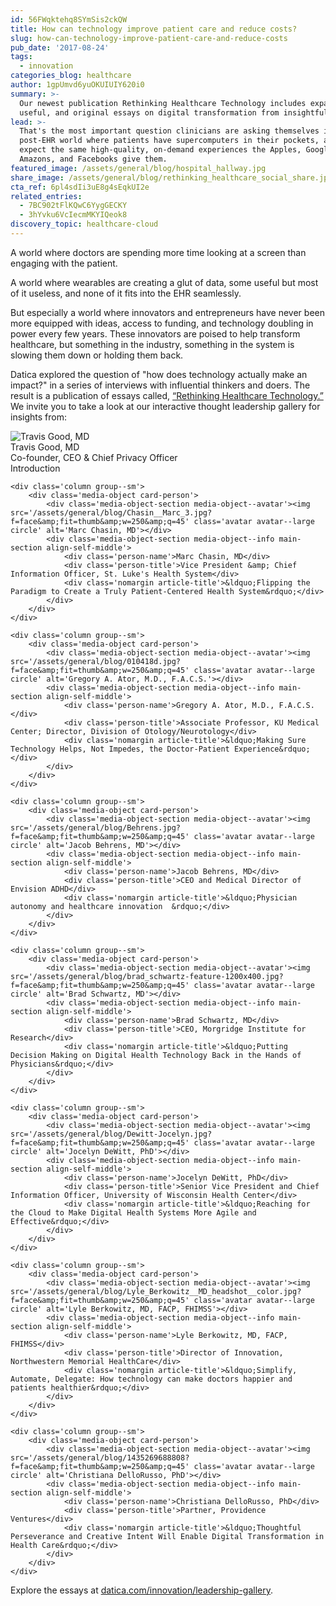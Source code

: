 ```yaml
---
id: 56FWqktehq8SYmSis2ckQW
title: How can technology improve patient care and reduce costs?
slug: how-can-technology-improve-patient-care-and-reduce-costs
pub_date: '2017-08-24'
tags:
  - innovation
categories_blog: healthcare
author: 1gpUmvd6yuOKUIUIY620i0
summary: >-
  Our newest publication Rethinking Healthcare Technology includes expansive,
  useful, and original essays on digital transformation from insightful leaders.
lead: >-
  That's the most important question clinicians are asking themselves in a
  post-EHR world where patients have supercomputers in their pockets, and they
  expect the same high-quality, on-demand experiences the Apples, Googles,
  Amazons, and Facebooks give them.
featured_image: /assets/general/blog/hospital_hallway.jpg
share_image: /assets/general/blog/rethinking_healthcare_social_share.jpg
cta_ref: 6pl4sdIi3uE8g4sEqkUI2e
related_entries:
  - 7BC902tFlKQwC6YygGECKY
  - 3hYvku6VcIecmMKYIQeok8
discovery_topic: healthcare-cloud
---
```


A world where doctors are spending more time looking at a screen than engaging with the patient.

A world where wearables are creating a glut of data, some useful but most of it useless, and none of it fits into the EHR seamlessly.

But especially a world where innovators and entrepreneurs have never been more equipped with ideas, access to funding, and technology doubling in power every few years. These innovators are poised to help transform healthcare, but something in the industry, something in the system is slowing them down or holding them back.

Datica explored the question of "how does technology actually make an impact?" in a series of interviews with influential thinkers and doers. The result is a publication of essays called, [“Rethinking Healthcare Technology.”](https://datica.com/innovation/leadership-gallery/) We invite you to take a look at our interactive thought leadership gallery for insights from:

<div class='row small-up-1'>
    <div class='column group--sm'>
        <div class='media-object card-person'>
            <div class='media-object-section media-object--avatar'><img src='/assets/general/blog/Travis_Good__MD__2016__cc.jpg?f=face&amp;fit=thumb&amp;w=250&amp;q=45' class='avatar avatar--large circle' alt='Travis Good, MD'></div>
            <div class='media-object-section media-object--info main-section align-self-middle'>
                <div class='person-name'>Travis Good, MD</div>
                <div class='person-title'>Co-founder, CEO &amp; Chief Privacy Officer</div>
                <div class='nomargin article-title'>Introduction</div>
            </div>
        </div>
    </div>

    <div class='column group--sm'>
        <div class='media-object card-person'>
            <div class='media-object-section media-object--avatar'><img src='/assets/general/blog/Chasin__Marc_3.jpg?f=face&amp;fit=thumb&amp;w=250&amp;q=45' class='avatar avatar--large circle' alt='Marc Chasin, MD'></div>
            <div class='media-object-section media-object--info main-section align-self-middle'>
                <div class='person-name'>Marc Chasin, MD</div>
                <div class='person-title'>Vice President &amp; Chief Information Officer, St. Luke's Health System</div>
                <div class='nomargin article-title'>&ldquo;Flipping the Paradigm to Create a Truly Patient-Centered Health System&rdquo;</div>
            </div>
        </div>
    </div>

    <div class='column group--sm'>
        <div class='media-object card-person'>
            <div class='media-object-section media-object--avatar'><img src='/assets/general/blog/010418d.jpg?f=face&amp;fit=thumb&amp;w=250&amp;q=45' class='avatar avatar--large circle' alt='Gregory A. Ator, M.D., F.A.C.S.'></div>
            <div class='media-object-section media-object--info main-section align-self-middle'>
                <div class='person-name'>Gregory A. Ator, M.D., F.A.C.S.</div>
                <div class='person-title'>Associate Professor, KU Medical Center; Director, Division of Otology/Neurotology</div>
                <div class='nomargin article-title'>&ldquo;Making Sure Technology Helps, Not Impedes, the Doctor-Patient Experience&rdquo;</div>
            </div>
        </div>
    </div>

    <div class='column group--sm'>
        <div class='media-object card-person'>
            <div class='media-object-section media-object--avatar'><img src='/assets/general/blog/Behrens.jpg?f=face&amp;fit=thumb&amp;w=250&amp;q=45' class='avatar avatar--large circle' alt='Jacob Behrens, MD'></div>
            <div class='media-object-section media-object--info main-section align-self-middle'>
                <div class='person-name'>Jacob Behrens, MD</div>
                <div class='person-title'>CEO and Medical Director of Envision ADHD</div>
                <div class='nomargin article-title'>&ldquo;Physician autonomy and healthcare innovation  &rdquo;</div>
            </div>
        </div>
    </div>

    <div class='column group--sm'>
        <div class='media-object card-person'>
            <div class='media-object-section media-object--avatar'><img src='/assets/general/blog/brad_schwartz-feature-1200x400.jpg?f=face&amp;fit=thumb&amp;w=250&amp;q=45' class='avatar avatar--large circle' alt='Brad Schwartz, MD'></div>
            <div class='media-object-section media-object--info main-section align-self-middle'>
                <div class='person-name'>Brad Schwartz, MD</div>
                <div class='person-title'>CEO, Morgridge Institute for Research</div>
                <div class='nomargin article-title'>&ldquo;Putting Decision Making on Digital Health Technology Back in the Hands of Physicians&rdquo;</div>
            </div>
        </div>
    </div>

    <div class='column group--sm'>
        <div class='media-object card-person'>
            <div class='media-object-section media-object--avatar'><img src='/assets/general/blog/Dewitt-Jocelyn.jpg?f=face&amp;fit=thumb&amp;w=250&amp;q=45' class='avatar avatar--large circle' alt='Jocelyn DeWitt, PhD'></div>
            <div class='media-object-section media-object--info main-section align-self-middle'>
                <div class='person-name'>Jocelyn DeWitt, PhD</div>
                <div class='person-title'>Senior Vice President and Chief Information Officer, University of Wisconsin Health Center</div>
                <div class='nomargin article-title'>&ldquo;Reaching for the Cloud to Make Digital Health Systems More Agile and Effective&rdquo;</div>
            </div>
        </div>
    </div>

    <div class='column group--sm'>
        <div class='media-object card-person'>
            <div class='media-object-section media-object--avatar'><img src='/assets/general/blog/Lyle_Berkowitz__MD_headshot__color.jpg?f=face&amp;fit=thumb&amp;w=250&amp;q=45' class='avatar avatar--large circle' alt='Lyle Berkowitz, MD, FACP, FHIMSS'></div>
            <div class='media-object-section media-object--info main-section align-self-middle'>
                <div class='person-name'>Lyle Berkowitz, MD, FACP, FHIMSS</div>
                <div class='person-title'>Director of Innovation, Northwestern Memorial HealthCare</div>
                <div class='nomargin article-title'>&ldquo;Simplify, Automate, Delegate: How technology can make doctors happier and patients healthier&rdquo;</div>
            </div>
        </div>
    </div>

    <div class='column group--sm'>
        <div class='media-object card-person'>
            <div class='media-object-section media-object--avatar'><img src='/assets/general/blog/1435269688808?f=face&amp;fit=thumb&amp;w=250&amp;q=45' class='avatar avatar--large circle' alt='Christiana DelloRusso, PhD'></div>
            <div class='media-object-section media-object--info main-section align-self-middle'>
                <div class='person-name'>Christiana DelloRusso, PhD</div>
                <div class='person-title'>Partner, Providence Ventures</div>
                <div class='nomargin article-title'>&ldquo;Thoughtful Perseverance and Creative Intent Will Enable Digital Transformation in Health Care&rdquo;</div>
            </div>
        </div>
    </div>
</div>

Explore the essays at [datica.com/innovation/leadership-gallery](https://datica.com/innovation/leadership-gallery/). 

  